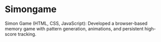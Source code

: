 # Simongame
Simon Game (HTML, CSS, JavaScript): Developed a browser-based memory game with pattern generation, animations, and persistent high-score tracking.
